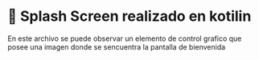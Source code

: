 # 📱 Splash Screen realizado en kotilin

<p>

En este archivo se puede observar un elemento de control grafico que posee una imagen donde se sencuentra la pantalla de bienvenida


</p>
